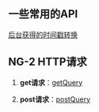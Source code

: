 ## 一些常用的API
[后台获得的时间戳转换](timeStamp/timeStamp.md)

## NG-2 HTTP请求

1. **get请求**：[getQuery](ng2/ng2-getQuery.md)

2. **post请求**：[postQuery](./ng2/ng2-postQuery.md)
